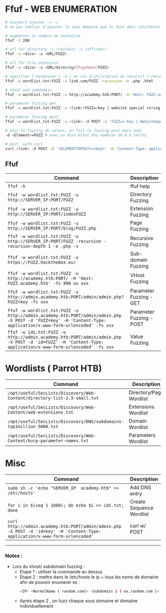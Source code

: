 # Ffuf - WEB ENUMERATION

```bash
# toujours ajouter -v -c
# ne pas oublier d'ajouter le sous domaine que tu fuzz dans /etc/hosts

# augmenter le nombre de tentative
ffuf -t 200 

# url for directory -c (couleur) -v (afficher)
ffuf -w <dico> -u <URL/FUZZ>

# url for file extension
ffuf -w <dico> -u <URL/direcroy/[PageName]FUZZ>

# specifier l'extension ( -e ) en cas d'utilisation du recursif (-recursion):
ffuf -w wordlist.txt:FUZZ -u link.com/FUZZ -recursion -e .php .html

# vhost and subdomain
ffuf -w wordlist.txt:FUZZ -u http://academy.htb:PORT/ -H 'Host: FUZZ.academy.htb' -fs <Size>

# parameter fuzzing get
ffuf -w wordlist.txt:FUZZ -u <link>?FUZZ=<key | website special string >

# parameter fuzzing post
ffuf -w wordlist.txt:FUZZ -u <link> -X POST -d 'FUZZ=< key | WebsiteSpecificElement>' -H 'Content-Type: application/x-www-form-urlencoded' -fs <Size>

# pour le fuzzing de valeur, on fait le fuzzing post mais avec 
-d <Element>=FUZZ # avec un dico étant des nombres de 0 à Infini

```

```bash
# post  with curl 
curl <link> -X POST -d '<ELEMENTTOPOST>=<key>' -H 'Content-Type: application/x-www-form-urlencoded'
```
## Ffuf

| **Command**   | **Description**   |
| --------------|-------------------|
| `ffuf -h` | ffuf help |
| `ffuf -w wordlist.txt:FUZZ -u http://SERVER_IP:PORT/FUZZ` | Directory Fuzzing |
| `ffuf -w wordlist.txt:FUZZ -u http://SERVER_IP:PORT/indexFUZZ` | Extension Fuzzing |
| `ffuf -w wordlist.txt:FUZZ -u http://SERVER_IP:PORT/blog/FUZZ.php` | Page Fuzzing |
| `ffuf -w wordlist.txt:FUZZ -u http://SERVER_IP:PORT/FUZZ -recursion -recursion-depth 1 -e .php -v` | Recursive Fuzzing |
| `ffuf -w wordlist.txt:FUZZ -u https://FUZZ.hackthebox.eu/` | Sub-domain Fuzzing |
| `ffuf -w wordlist.txt:FUZZ -u http://academy.htb:PORT/ -H 'Host: FUZZ.academy.htb' -fs 900 ou xxx` | VHost Fuzzing |
| `ffuf -w wordlist.txt:FUZZ -u http://admin.academy.htb:PORT/admin/admin.php?FUZZ=key -fs xxx` | Parameter Fuzzing - GET |
| `ffuf -w wordlist.txt:FUZZ -u http://admin.academy.htb:PORT/admin/admin.php -X POST -d 'FUZZ=key' -H 'Content-Type: application/x-www-form-urlencoded' -fs xxx` | Parameter Fuzzing - POST |
| `ffuf -w ids.txt:FUZZ -u http://admin.academy.htb:PORT/admin/admin.php -X POST -d 'id=FUZZ' -H 'Content-Type: application/x-www-form-urlencoded' -fs xxx` | Value Fuzzing |  

# Wordlists ( Parrot HTB)

| **Command**   | **Description**   |
| --------------|-------------------|
| `/opt/useful/SecLists/Discovery/Web-Content/directory-list-2.3-small.txt` | Directory/Page Wordlist |
| `/opt/useful/SecLists/Discovery/Web-Content/web-extensions.txt` | Extensions Wordlist |
| `/opt/useful/SecLists/Discovery/DNS/subdomains-top1million-5000.txt` | Domain Wordlist |
| `/opt/useful/SecLists/Discovery/Web-Content/burp-parameter-names.txt` | Parameters Wordlist |

# Misc

| **Command**   | **Description**   |
| --------------|-------------------|
| `sudo sh -c 'echo "SERVER_IP  academy.htb" >> /etc/hosts'` | Add DNS entry |
| `for i in $(seq 1 1000); do echo $i >> ids.txt; done` | Create Sequence Wordlist |
| `curl http://admin.academy.htb:PORT/admin/admin.php -X POST -d 'id=key' -H 'Content-Type: application/x-www-form-urlencoded'` | curl w/ POST |

-----
### Notes : 

* Lors du vhost/ subdomain fuzzing :  
    - Etape 1 : utiliser la commande au dessus
    - Etape 2 : mettre dans le /etc/hosts le ip + tous les noms de domaine afin de pouvoir enumerer ex : 
        ```bash
        <IP> <NormalName ( random.com)> <Subdomain 1 ( ex.random.com )> <Subdomain 2 ( test.random.com )> ...
        ```
    - Après étape 2 , on fuzz chaque sous domaine et domaine individuellement